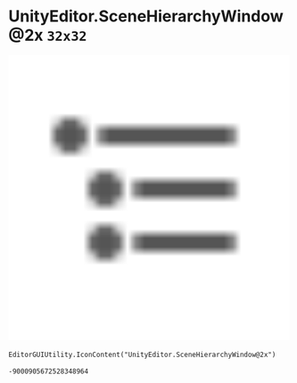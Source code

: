 # UnityEditor.SceneHierarchyWindow@2x `32x32`
<img src="/img/UnityEditor.SceneHierarchyWindow@2x.png" width=512 height=512>

``` CSharp
EditorGUIUtility.IconContent("UnityEditor.SceneHierarchyWindow@2x")
```
```
-9000905672528348964
```
